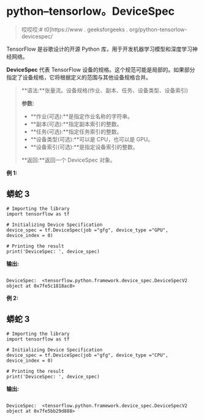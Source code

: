 # python–tensorlow。DeviceSpec

> 哎哎哎:# t0]https://www . geeksforgeeks . org/python-tensorlow-devicespec/

TensorFlow 是谷歌设计的开源 Python 库，用于开发机器学习模型和深度学习神经网络。

**DeviceSpec** 代表 TensorFlow 设备的规格。这个规范可能是局部的。如果部分指定了设备规格，它将根据定义的范围与其他设备规格合并。

> **语法:**张量流。设备规格(作业、副本、任务、设备类型、设备索引)
> 
> **参数:**
> 
> *   **作业(可选):**是指定作业名称的字符串。
> *   **副本(可选):**指定副本索引的整数。
> *   **任务(可选):**指定任务索引的整数。
> *   **设备类型(可选):**可以是 CPU，也可以是 GPU。
> *   **设备索引(可选):**是指定设备索引的整数。
> 
> **返回:**返回一个 DeviceSpec 对象。

**例 1:**

## 蟒蛇 3

```
# Importing the library
import tensorflow as tf

# Initializing Device Specification
device_spec = tf.DeviceSpec(job ="gfg", device_type ="GPU", device_index = 0)

# Printing the result
print('DeviceSpec: ', device_spec)
```

**输出:**

```

DeviceSpec:  <tensorflow.python.framework.device_spec.DeviceSpecV2 object at 0x7fe5c1818ac8>

```

**例 2:**

## 蟒蛇 3

```
# Importing the library
import tensorflow as tf

# Initializing Device Specification
device_spec = tf.DeviceSpec(job ="gfg", device_type ="CPU", device_index = 0)

# Printing the result
print('DeviceSpec: ', device_spec)
```

**输出:**

```

DeviceSpec:  <tensorflow.python.framework.device_spec.DeviceSpecV2 object at 0x7fe5bb29d888>

```